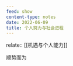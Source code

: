 ```yaml
---
feed: show
content-type: notes
date: 2022-06-09
title: 个人努力与社会进程
---
```


relate:: [[机遇与个人能力]]

顺势而为
